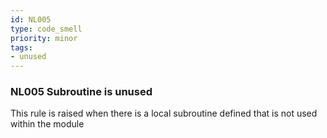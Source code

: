 ```yaml
---
id: NL005
type: code_smell
priority: minor
tags:
- unused 
---
```


### NL005 Subroutine is unused
This rule is raised when there is a local subroutine defined that is not used within the module

